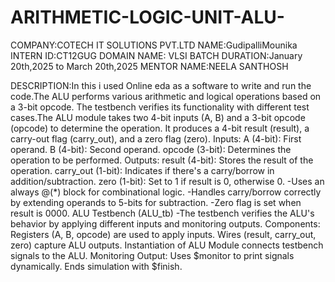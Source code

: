 # ARITHMETIC-LOGIC-UNIT-ALU-
COMPANY:COTECH IT SOLUTIONS PVT.LTD
NAME:GudipalliMounika
INTERN ID:CT12GUG
DOMAIN NAME: VLSI
BATCH DURATION:January 20th,2025 to March 20th,2025
MENTOR NAME:NEELA SANTHOSH

DESCRIPTION:In this i used Online eda as a software to write and run the code.The ALU performs various arithmetic and logical operations based on a 3-bit opcode. The testbench verifies its functionality with different test cases.The ALU module takes two 4-bit inputs (A, B) and a 3-bit opcode (opcode) to determine the operation. It produces a 4-bit result (result), a carry-out flag (carry_out), and a zero flag (zero).
Inputs:
A (4-bit): First operand.
B (4-bit): Second operand.
opcode (3-bit): Determines the operation to be performed.
Outputs:
result (4-bit): Stores the result of the operation.
carry_out (1-bit): Indicates if there's a carry/borrow in addition/subtraction.
zero (1-bit): Set to 1 if result is 0, otherwise 0.
-Uses an always @(*) block for combinational logic.
-Handles carry/borrow correctly by extending operands to 5-bits for subtraction.
-Zero flag is set when result is 0000.
ALU Testbench (ALU_tb)
-The testbench verifies the ALU's behavior by applying different inputs and monitoring outputs.
Components:
Registers (A, B, opcode) are used to apply inputs.
Wires (result, carry_out, zero) capture ALU outputs.
Instantiation of ALU Module connects testbench signals to the ALU.
Monitoring Output:
Uses $monitor to print signals dynamically.
Ends simulation with $finish.
